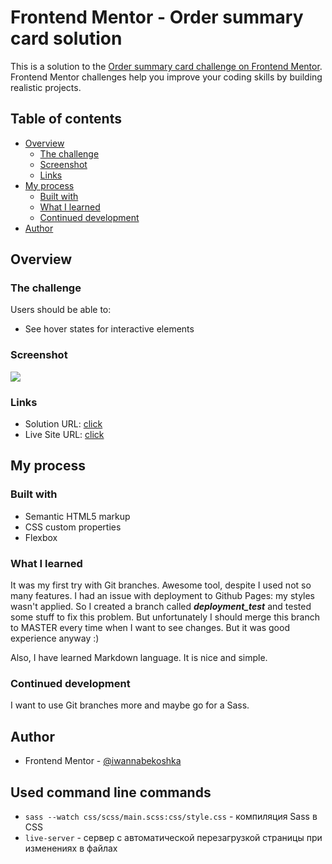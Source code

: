 # Frontend Mentor - Order summary card solution

This is a solution to the [Order summary card challenge on Frontend Mentor](https://www.frontendmentor.io/challenges/order-summary-component-QlPmajDUj). Frontend Mentor challenges help you improve your coding skills by building realistic projects. 

## Table of contents

- [Overview](#overview)
  - [The challenge](#the-challenge)
  - [Screenshot](#screenshot)
  - [Links](#links)
- [My process](#my-process)
  - [Built with](#built-with)
  - [What I learned](#what-i-learned)
  - [Continued development](#continued-development)
- [Author](#author)

## Overview

### The challenge

Users should be able to:

- See hover states for interactive elements

### Screenshot

![](project-screenshot.png)

### Links

- Solution URL: [click](https://github.com/iwannabekoshka/01-order-summary-component)
- Live Site URL: [click](https://iwannabekoshka.github.io/01-order-summary-component/)

## My process

### Built with

- Semantic HTML5 markup
- CSS custom properties
- Flexbox

### What I learned

It was my first try with Git branches. Awesome tool, despite I used not so many features.
I had an issue with deployment to Github Pages: my styles wasn't applied. So I created a branch called **_deployment_test_**
and tested some stuff to fix this problem. But unfortunately I should merge this branch to MASTER every time when 
I want to see changes. But it was good experience anyway :)

Also, I have learned Markdown language. It is nice and simple.

### Continued development

I want to use Git branches more and maybe go for a Sass.

## Author

- Frontend Mentor - [@iwannabekoshka](https://www.frontendmentor.io/profile/iwannabekoshka)

## Used command line commands
- `sass --watch css/scss/main.scss:css/style.css` - компиляция Sass в CSS
- `live-server` - сервер с автоматической перезагрузкой страницы при изменениях в файлах